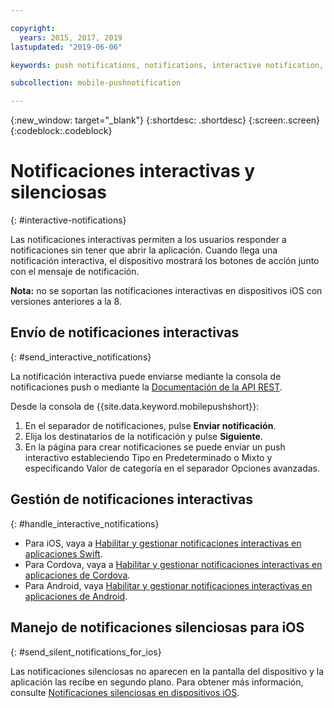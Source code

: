 ```yaml
---

copyright:
  years: 2015, 2017, 2019
lastupdated: "2019-06-06"

keywords: push notifications, notifications, interactive notification, silent notification

subcollection: mobile-pushnotification

---
```


{:new_window: target="_blank"}
{:shortdesc: .shortdesc}
{:screen:.screen}
{:codeblock:.codeblock}

# Notificaciones interactivas y silenciosas  
{: #interactive-notifications}

Las notificaciones interactivas permiten a los usuarios responder a notificaciones sin tener que abrir la aplicación. Cuando llega una notificación interactiva, el dispositivo mostrará los botones de acción junto con el mensaje de notificación. 

**Nota:** no se soportan las notificaciones interactivas en dispositivos iOS con versiones anteriores a la 8. 

## Envío de notificaciones interactivas
{: #send_interactive_notifications}

La notificación interactiva puede enviarse mediante la consola de notificaciones push o mediante la [Documentación de la API REST](https://cloud.ibm.com/apidocs/push-notifications).


Desde la consola de {{site.data.keyword.mobilepushshort}}: 

1. En el separador de notificaciones, pulse **Enviar notificación**. 
2. Elija los destinatarios de la notificación y pulse **Siguiente**. 
3. En la página para crear notificaciones se puede enviar un push interactivo estableciendo Tipo en Predeterminado o Mixto y especificando Valor de categoría en el separador Opciones avanzadas. 

## Gestión de notificaciones interactivas 
{: #handle_interactive_notifications}

- Para iOS, vaya a [Habilitar y gestionar notificaciones interactivas en aplicaciones Swift](https://github.com/ibm-bluemix-mobile-services/bms-clientsdk-swift-push/tree/Doc#enable-interactive-push-notifications).
- Para Cordova, vaya a [Habilitar y gestionar notificaciones interactivas en aplicaciones de Cordova](https://github.com/ibm-bluemix-mobile-services/bms-clientsdk-cordova-plugin-push/tree/Doc#enable-interactive-push-notifications).
- Para Android, vaya [Habilitar y gestionar notificaciones interactivas en aplicaciones de Android](https://github.com/ibm-bluemix-mobile-services/bms-clientsdk-android-push/tree/Doc#enable-interactive-push-notifications).


## Manejo de notificaciones silenciosas para iOS
{: #send_silent_notifications_for_ios}

Las notificaciones silenciosas no aparecen en la pantalla del dispositivo y la aplicación las recibe en segundo plano. Para obtener más información, consulte [Notificaciones silenciosas en dispositivos iOS](https://github.com/ibm-bluemix-mobile-services/bms-clientsdk-swift-push/tree/Doc#silent-notification).
